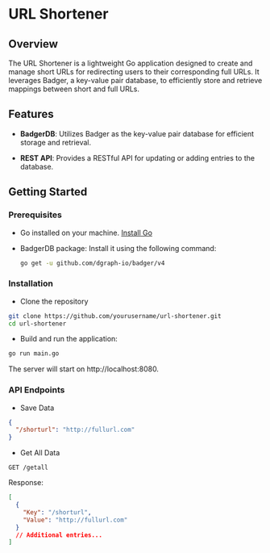# URL Shortener

## Overview

The URL Shortener is a lightweight Go application designed to create and manage short URLs for redirecting users to their corresponding full URLs. It leverages Badger, a key-value pair database, to efficiently store and retrieve mappings between short and full URLs.

## Features

- **BadgerDB**: Utilizes Badger as the key-value pair database for efficient storage and retrieval.

- **REST API**: Provides a RESTful API for updating or adding entries to the database.

## Getting Started

### Prerequisites

- Go installed on your machine. [Install Go](https://golang.org/doc/install)

- BadgerDB package: Install it using the following command:

  ```bash
  go get -u github.com/dgraph-io/badger/v4
  ```

### Installation

- Clone the repository

```bash
git clone https://github.com/yourusername/url-shortener.git
cd url-shortener
```

- Build and run the application:

```bash
go run main.go
```

The server will start on http://localhost:8080.

### API Endpoints

- Save Data

```json
{
  "/shorturl": "http://fullurl.com"
}
```

- Get All Data

```http
GET /getall
```

Response:

```json
[
  {
    "Key": "/shorturl",
    "Value": "http://fullurl.com"
  }
  // Additional entries...
]
```
